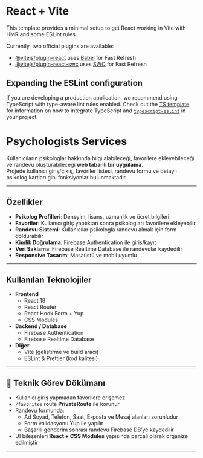 # React + Vite

This template provides a minimal setup to get React working in Vite with HMR and some ESLint rules.

Currently, two official plugins are available:

- [@vitejs/plugin-react](https://github.com/vitejs/vite-plugin-react/blob/main/packages/plugin-react) uses [Babel](https://babeljs.io/) for Fast Refresh
- [@vitejs/plugin-react-swc](https://github.com/vitejs/vite-plugin-react/blob/main/packages/plugin-react-swc) uses [SWC](https://swc.rs/) for Fast Refresh

## Expanding the ESLint configuration

If you are developing a production application, we recommend using TypeScript with type-aware lint rules enabled. Check out the [TS template](https://github.com/vitejs/vite/tree/main/packages/create-vite/template-react-ts) for information on how to integrate TypeScript and [`typescript-eslint`](https://typescript-eslint.io) in your project.

# Psychologists Services

Kullanıcıların psikologlar hakkında bilgi alabileceği, favorilere ekleyebileceği ve randevu oluşturabileceği **web tabanlı bir uygulama**.  
Projede kullanıcı giriş/çıkış, favoriler listesi, randevu formu ve detaylı psikolog kartları gibi fonksiyonlar bulunmaktadır.

---

##  Özellikler

-  **Psikolog Profilleri**: Deneyim, lisans, uzmanlık ve ücret bilgileri
-  **Favoriler**: Kullanıcı giriş yaptıktan sonra psikologları favorilere ekleyebilir
-  **Randevu Sistemi**: Kullanıcılar psikologla randevu almak için form doldurabilir
-  **Kimlik Doğrulama**: Firebase Authentication ile giriş/kayıt
-  **Veri Saklama**: Firebase Realtime Database ile randevular kaydedilir
-  **Responsive Tasarım**: Masaüstü ve mobil uyumlu

---

##  Kullanılan Teknolojiler

- **Frontend**
  - React 18
  - React Router
  - React Hook Form + Yup
  - CSS Modules
- **Backend / Database**
  - Firebase Authentication
  - Firebase Realtime Database
- **Diğer**
  - Vite (geliştirme ve build aracı)
  - ESLint & Prettier (kod kalitesi)

---


## 📑 Teknik Görev Dökümanı

- Kullanıcı giriş yapmadan favorilere erişemez
- `/favorites` route **PrivateRoute** ile korunur
- Randevu formunda:
  - Ad Soyad, Telefon, Saat, E-posta ve Mesaj alanları zorunludur
  - Form validasyonu Yup ile yapılır
  - Başarılı gönderim sonrası randevu Firebase DB’ye kaydedilir
- UI bileşenleri **React + CSS Modules** yapısında parçalı olarak organize edilmiştir

---


